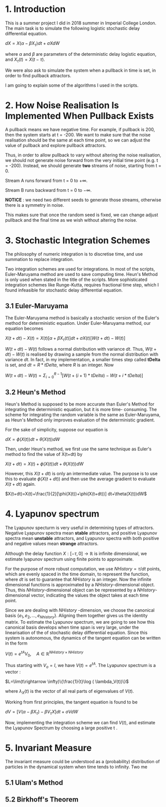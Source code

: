 
# 1. Introduction  
This is a summer project I did in 2018 summer in Imperial College London. The main task is to simulate the following logistic stochastic delay differential equation. 

$dX=X( \alpha -\beta X_\tau )dt+\sigma X dW$

where $\alpha$ and $\beta$ are parameters of the deterministic delay logistic equation, and $X_\tau(t)=X(t-\tau)$.

We were also ask to simulate the system when a pullback in time is set, in order to find pullback attractors.

I am going to explain some of the algorithms I used in the scripts.

# 2. How Noise Realisation Is Implemented When Pullback Exists

A pullback means we have negative time. For example, if pullback is 200, then the system starts at t = -200.  We want to make sure that the noise realisation should be the same at each time point, so we can adjust the value of pullback and explore pullback attractors.  

Thus, in order to allow pullback to vary without altering the noise realisation, we should not generate noise forward from the very initial time point (e.g. t = -200). Instead, we should generate **two** streams of noise, starting from t = 0. 

Stream A  runs forward from t = 0 to $+\infty$.

Stream B runs backward from t = 0 to $-\infty$.

**NOTICE** : we need two different seeds to generate those streams, otherwise there is a symmetry in noise.

This makes sure that once the random seed is fixed, we can change adjust pullback and the final time as we wish without altering the noise.

# 3. Stochastic Integration Schemes
The philosophy of numeric integration is to discretise time, and use summation to replace integration.
 
Two integration schemes are used for integrations. In most of the scripts, Euler-Maruyama method are used to save computing time. Heun's Method  is only used when stated in the title of the scripts. More sophisticated integration schemes like Runge-Kutta, requires fractional time step, which I found infeasible for stochastic delay differential equation. 
## 3.1 Euler-Maruyama
The Euler-Maruyama method is basically a stochastic version of the Euler's method for deterministic equation. Under Euler-Maruyama method, our equation becomes

$X(t+dt)-X(t)=X(t)\left[\alpha +\beta X_\tau(t)\right]dt+\sigma X(t)[W(t+dt)-W(t)]$

$W(t+dt)-W(t)$ follows a normal distribution with variance $dt$. Thus, $W(t+dt)-W(t)$ is realised by drawing a sample from the normal distribution with variance $dt$. In fact, in my implementation, a smaller times step called **tDelta** is set, and $dt=R*tDelta$, where $R$ is an integer. Now

$W(t+dt)-W(t)=\displaystyle\Sigma_{i=0}^{R-1}[W(t+(i+1)*tDelta)-W(t+i*tDelta)]$
## 3.2  Heun's Method
Heun's Method is supposed to be more accurate than Euler's Method for integrating the deterministic equation, but it is more time- consuming. The scheme for integrating the random variable is the same as Euler-Maruyama, as Heun's Method only improves evaluation of the deterministic gradient. 

For the sake of simplicity, suppose our equation is 

$dX=\phi(X(t)) dt+\theta(X(t))dW$

Then, under Heun's method, we first use the same technique as Euler's method to find the value of X(t+dt) by

$X(t+dt)=X(t)+\phi(X(t)) dt+\theta(X(t))dW$

However, this $X(t+dt)$ is only an intermediate value. The purpose is to use this to evaluate $\phi(X(t+dt))$ and then use the average gradient to evaluate $X(t+dt)$ again.

$X(t+dt)=X(t)+\frac{1}{2}[\phi(X(t))+\phi(X(t+dt))] dt+\theta(X(t))dW$

# 4. Lyapunov spectrum
The Lyapunov specturm is very useful in determining types of attractors. Negative Lyapunov spectra mean **stable** attractors, and positive Lyapunov spectra mean **unstable** attractors, and Lyapunov spectra with both positive and negative values mean **strange** attractors. 

Although the delay function $X:[-\tau,0]\rightarrow\mathbb{R}$ is infinite dimensional, we estimate lyapunov spectrum using finite points to approximate. 

For the purpose of more robust computation, we use $NHistory=\tau/dt$ points, which are evenly spaced in the time domain, to represent the function, where $dt$ is set to guarantee that $NHistory$ is an integer. Now the infinite dimensional functions is approximated by a $NHistory$-dimensional object.  Thus, this $NHistory$-dimensional object can be represented by a $NHistory$-dimensional vector, indicating the values the object takes at each time point. 

Since we are dealing with $NHistory$ -dimension, we choose the canonical basis $\{e_1,e_2,\dots, e_{Nhistory}\}$.  Aligning them together gives us the identity matrix. To estimate the Lyapunov spectrum,  we are going to see how this canonical basis develops when time span is very large, under the linearisation of the of stochastic delay differential equation. Since this system is autonomous, the dynamics of the tangent equation can be written in the form 

$V(t)=e^{tA}V_0,\quad A\in\mathbb{R}^{NHistory\times NHistory}$

Thus starting with $V_o=I$, we have $V(t)=e^{tA}$. The Lyapunov spectrum is a vector :

$L=\lim(t\rightarrow \infty)\{\frac{1}{t}\log ( \lambda_V(t))\}$

where $\lambda_X(t)$ is the vector of all real parts of eigenvalues of $V(t)$. 

Working from first principles, the tangent equation is found to be

$dV=[V(\alpha-\beta X_\tau)-\beta V_\tau X] dt+\sigma V dW$

Now, implementing the integration scheme we can find $V(t)$, and estimate the Lyapunov Spectrum by choosing a large positive t .

# 5. Invariant Measure
The invariant measure could be understood as a (probability) distribution of particles in the dynamical system when time tends to infinity. Two me
## 5.1 Ulam's Method
## 5.2 Birkhoff's Theorem











 
<!--stackedit_data:
eyJoaXN0b3J5IjpbMTIzOTQ5MzcwNywtMjc0OTc4MDY2LDE5MT
E2MzA5NTgsLTEwMTM4Mzc5NTAsLTYwODgzNTM0MiwtODY3OTUx
NjUsMTM0MjY3MTg2NCwyNjU4NzQxNDAsMTQ0NjIwMzQ1MSwtNj
IxNzAyMDM1LC0yNTkyMDg0MzIsLTIxMzIxNjAzNDUsLTE0MDUw
ODM3MTEsLTEzNjc4MTc3NzEsLTgwMjU4NTI3MSw0NzMzNzAwOD
FdfQ==
-->